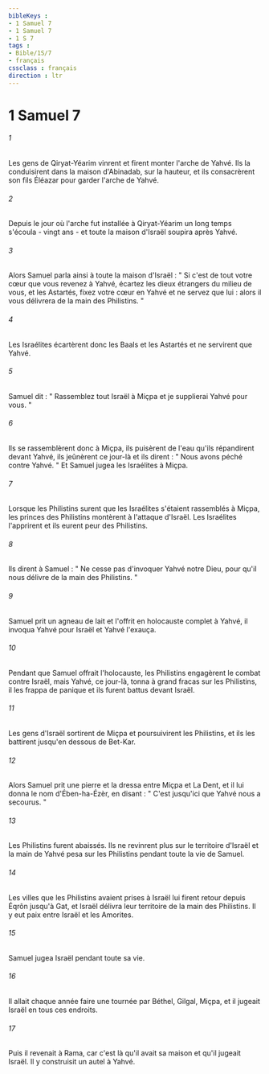 ```yaml
---
bibleKeys : 
- 1 Samuel 7
- 1 Samuel 7
- 1 S 7
tags : 
- Bible/1S/7
- français
cssclass : français
direction : ltr
---
```


# 1 Samuel 7

###### 1
Les gens de Qiryat-Yéarim vinrent et firent monter l'arche de Yahvé. Ils la conduisirent dans la maison d'Abinadab, sur la hauteur, et ils consacrèrent son fils Éléazar pour garder l'arche de Yahvé. 
###### 2
Depuis le jour où l'arche fut installée à Qiryat-Yéarim un long temps s'écoula - vingt ans - et toute la maison d'Israël soupira après Yahvé. 
###### 3
Alors Samuel parla ainsi à toute la maison d'Israël : " Si c'est de tout votre cœur que vous revenez à Yahvé, écartez les dieux étrangers du milieu de vous, et les Astartés, fixez votre cœur en Yahvé et ne servez que lui : alors il vous délivrera de la main des Philistins. " 
###### 4
Les Israélites écartèrent donc les Baals et les Astartés et ne servirent que Yahvé. 
###### 5
Samuel dit : " Rassemblez tout Israël à Miçpa et je supplierai Yahvé pour vous. " 
###### 6
Ils se rassemblèrent donc à Miçpa, ils puisèrent de l'eau qu'ils répandirent devant Yahvé, ils jeûnèrent ce jour-là et ils dirent : " Nous avons péché contre Yahvé. " Et Samuel jugea les Israélites à Miçpa. 
###### 7
Lorsque les Philistins surent que les Israélites s'étaient rassemblés à Miçpa, les princes des Philistins montèrent à l'attaque d'Israël. Les Israélites l'apprirent et ils eurent peur des Philistins. 
###### 8
Ils dirent à Samuel : " Ne cesse pas d'invoquer Yahvé notre Dieu, pour qu'il nous délivre de la main des Philistins. " 
###### 9
Samuel prit un agneau de lait et l'offrit en holocauste complet à Yahvé, il invoqua Yahvé pour Israël et Yahvé l'exauça. 
###### 10
Pendant que Samuel offrait l'holocauste, les Philistins engagèrent le combat contre Israël, mais Yahvé, ce jour-là, tonna à grand fracas sur les Philistins, il les frappa de panique et ils furent battus devant Israël. 
###### 11
Les gens d'Israël sortirent de Miçpa et poursuivirent les Philistins, et ils les battirent jusqu'en dessous de Bet-Kar. 
###### 12
Alors Samuel prit une pierre et la dressa entre Miçpa et La Dent, et il lui donna le nom d'Ében-ha-Ézèr, en disant : " C'est jusqu'ici que Yahvé nous a secourus. " 
###### 13
Les Philistins furent abaissés. Ils ne revinrent plus sur le territoire d'Israël et la main de Yahvé pesa sur les Philistins pendant toute la vie de Samuel. 
###### 14
Les villes que les Philistins avaient prises à Israël lui firent retour depuis Éqrôn jusqu'à Gat, et Israël délivra leur territoire de la main des Philistins. Il y eut paix entre Israël et les Amorites. 
###### 15
Samuel jugea Israël pendant toute sa vie. 
###### 16
Il allait chaque année faire une tournée par Béthel, Gilgal, Miçpa, et il jugeait Israël en tous ces endroits. 
###### 17
Puis il revenait à Rama, car c'est là qu'il avait sa maison et qu'il jugeait Israël. Il y construisit un autel à Yahvé. 
